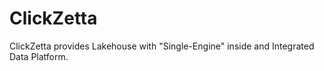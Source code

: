 # ClickZetta

ClickZetta provides Lakehouse with "Single-Engine" inside and Integrated Data Platform.

